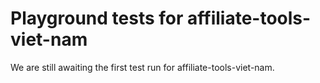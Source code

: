 # Playground tests for affiliate-tools-viet-nam
We are still awaiting the first test run for affiliate-tools-viet-nam.
